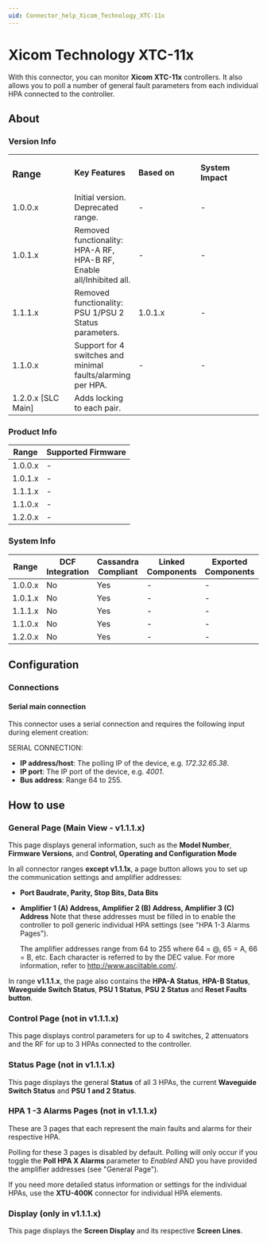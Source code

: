 ```yaml
---
uid: Connector_help_Xicom_Technology_XTC-11x
---
```


# Xicom Technology XTC-11x

With this connector, you can monitor **Xicom XTC-11x** controllers. It also allows you to poll a number of general fault parameters from each individual HPA connected to the controller.

## About

### Version Info

<table>
<colgroup>
<col style="width: 25%" />
<col style="width: 25%" />
<col style="width: 25%" />
<col style="width: 25%" />
</colgroup>
<tbody>
<tr class="odd">
<td><h3 id="range">Range</h3></td>
<td><strong>Key Features</strong></td>
<td><strong>Based on</strong></td>
<td><strong>System Impact</strong></td>
</tr>
<tr class="even">
<td>1.0.0.x</td>
<td>Initial version. Deprecated range.</td>
<td>-</td>
<td>-</td>
</tr>
<tr class="odd">
<td>1.0.1.x</td>
<td>Removed functionality: HPA-A RF, HPA-B RF, Enable all/Inhibited all.</td>
<td>-</td>
<td>-</td>
</tr>
<tr class="even">
<td>1.1.1.x</td>
<td>Removed functionality: PSU 1/PSU 2 Status parameters.</td>
<td>1.0.1.x</td>
<td>-</td>
</tr>
<tr class="odd">
<td>1.1.0.x</td>
<td>Support for 4 switches and minimal faults/alarming per HPA.</td>
<td>-</td>
<td>-</td>
</tr>
<tr class="even">
<td>1.2.0.x [SLC Main]</td>
<td>Adds locking to each pair.</td>
<td></td>
<td></td>
</tr>
</tbody>
</table>

### Product Info

| **Range** | **Supported Firmware** |
|-----------|------------------------|
| 1.0.0.x   | \-                     |
| 1.0.1.x   | \-                     |
| 1.1.1.x   | \-                     |
| 1.1.0.x   | \-                     |
| 1.2.0.x   | \-                     |

### System Info

| **Range** | **DCF Integration** | **Cassandra Compliant** | **Linked Components** | **Exported Components** |
|-----------|---------------------|-------------------------|-----------------------|-------------------------|
| 1.0.0.x   | No                  | Yes                     | \-                    | \-                      |
| 1.0.1.x   | No                  | Yes                     | \-                    | \-                      |
| 1.1.1.x   | No                  | Yes                     | \-                    | \-                      |
| 1.1.0.x   | No                  | Yes                     | \-                    | \-                      |
| 1.2.0.x   | No                  | Yes                     | \-                    | \-                      |

## Configuration

### Connections

#### Serial main connection

This connector uses a serial connection and requires the following input during element creation:

SERIAL CONNECTION:

- **IP address/host**: The polling IP of the device, e.g. *172.32.65.38*.
- **IP port**: The IP port of the device, e.g. *4001*.
- **Bus address**: Range 64 to 255.

## How to use

### General Page (Main View - v1.1.1.x)

This page displays general information, such as the **Model Number**, **Firmware Versions**, and **Control, Operating and Configuration Mode**

In all connector ranges **except v1.1.1x**, a page button allows you to set up the communication settings and amplifier addresses:

- **Port Baudrate, Parity, Stop Bits, Data Bits**

- **Amplifier 1 (A) Address, Amplifier 2 (B) Address, Amplifier 3 (C) Address**
  Note that these addresses must be filled in to enable the controller to poll generic individual HPA settings (see "HPA 1-3 Alarms Pages").

  The amplifier addresses range from 64 to 255 where 64 = @, 65 = A, 66 = B, etc.
  Each character is referred to by the DEC value. For more information, refer to <http://www.asciitable.com/>.

In range **v1.1.1.x**, the page also contains the **HPA-A Status**, **HPA-B Status**, **Waveguide Switch Status**, **PSU 1 Status**, **PSU 2 Status** and **Reset Faults button**.

### Control Page (not in v1.1.1.x)

This page displays control parameters for up to 4 switches, 2 attenuators and the RF for up to 3 HPAs connected to the controller.

### Status Page (not in v1.1.1.x)

This page displays the general **Status** of all 3 HPAs, the current **Waveguide Switch Status** and **PSU 1 and 2 Status**.

### HPA 1 -3 Alarms Pages (not in v1.1.1.x)

These are 3 pages that each represent the main faults and alarms for their respective HPA.

Polling for these 3 pages is disabled by default. Polling will only occur if you toggle the **Poll HPA X Alarms** parameter to *Enabled* AND you have provided the amplifier addresses (see "General Page").

If you need more detailed status information or settings for the individual HPAs, use the **XTU-400K** connector for individual HPA elements.

### Display (only in v1.1.1.x)

This page displays the **Screen Display** and its respective **Screen Lines**.
